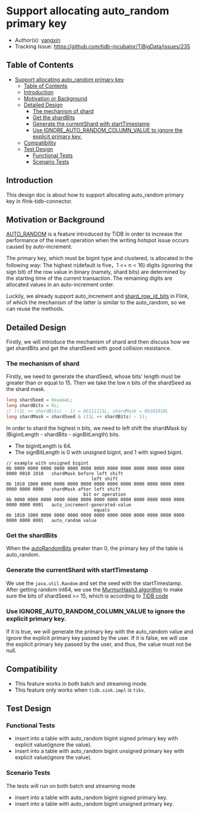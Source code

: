 # Support allocating auto_random primary key 

- Author(s): [yangxin](http://github.com/xuanyu66)
- Tracking Issue: https://github.com/tidb-incubator/TiBigData/issues/235

## Table of Contents
* [Support allocating auto_random primary key](#support-allocating-auto_random-primary-key)
  * [Table of Contents](#table-of-contents)
  * [Introduction](#introduction)
  * [Motivation or Background](#motivation-or-background)
  * [Detailed Design](#detailed-design)
    * [The mechanism of shard](#the-mechanism-of-shard)
    * [Get the shardBits](#get-the-shardbits)
    * [Generate the currentShard with startTimestamp](#generate-the-currentshard-with-starttimestamp)
    * [Use IGNORE_AUTO_RANDOM_COLUMN_VALUE to ignore the explicit primary key.](#use-ignore_auto_random_column_value-to-ignore-the-explicit-primary-key)
  * [Compatibility](#compatibility)
  * [Test Design](#test-design)
    * [Functional Tests](#functional-tests)
    * [Scenario Tests](#scenario-tests)

## Introduction

This design doc is about how to support allocating auto_random primary key in flink-tidb-connector.

## Motivation or Background

[AUTO_RANDOM](https://docs.pingcap.com/tidb/dev/auto-random) is a feature introduced by TiDB in order to increase the performance of the insert operation 
when the writing hotspot issue occurs caused by auto-increment.

The primary key, which must be bigint type and clustered, is allocated in the following way:
The highest n(default is five，1 <= n < 16) digits (ignoring the sign bit) of the row value in binary (namely, shard bits) are determined by the starting time of the current transaction. 
The remaining digits are allocated values in an auto-increment order.

Luckily, we already support auto_increment and [shard_row_id_bits](https://docs.pingcap.com/tidb/dev/shard-row-id-bits) in Flink,
of which the mechanism of the latter is similar to the auto_random, so we can reuse the methods.

## Detailed Design

Firstly, we will introduce the mechanism of shard and then discuss how we get shardBits and get the shardSeed with good collision resistance.

### The mechanism of shard

Firstly, we need to generate the shardSeed, whose bits' length must be greater than or equal to 15.
Then we take the low n bits of the shardSeed as the shard mask.

```java
long shardSeed = 0xaaaaL;
long shardBits = 6L; 
// ((1L << shardBits) - 1) = 0b111111L, shardMask = 0b101010L
long shardMask = shardSeed & ((1L << shardBits) - 1);
```

In order to shard the highest n bits, we need to left shift the shardMask by (BigintLength - shardBits - signBitLength) bits.
- The bigintLength is 64.
- The signBitLength is 0 with unsigned bigint, and 1 with signed bigint.

```text
// example with unsigned bigint
0b 0000 0000 0000 0000 0000 0000 0000 0000 0000 0000 0000 0000 0000 0000 0010 1010   shardMask before left shift
                                left shift                                          
0b 1010 1000 0000 0000 0000 0000 0000 0000 0000 0000 0000 0000 0000 0000 0000 0000   shardMask after left shift
                             bit or operation
0b 0000 0000 0000 0000 0000 0000 0000 0000 0000 0000 0000 0000 0000 0000 0000 0001   auto_increment-generated-value
                                 equals
0b 1010 1000 0000 0000 0000 0000 0000 0000 0000 0000 0000 0000 0000 0000 0000 0001   auto_random value
```

### Get the shardBits 

When the [autoRandomBits](https://github.com/tidb-incubator/TiBigData/blob/master/tidb/src/main/java/io/tidb/bigdata/tidb/meta/TiTableInfo.java#L61) greater than 0, 
the primary key of the table is auto_random.

### Generate the currentShard with startTimestamp

We use the `java.util.Random` and set the seed with the startTimestamp.
After getting random int64, we use the [MurmurHash3 algorithm](https://stackoverflow.com/questions/11899616/murmurhash-what-is-it) 
to make sure the bits of shardSeed >= 15, which is according to [TiDB code](https://github.com/pingcap/tidb/blob/1a89decdb192cbdce6a7b0020d71128bc964d30f/sessionctx/variable/session.go#L212-L216)

### Use IGNORE_AUTO_RANDOM_COLUMN_VALUE to ignore the explicit primary key.

If it is true, we will generate the primary key with the auto_random value and ignore the explicit primary key passed by the user.
If it is false, we will use the explicit primary key passed by the user, and thus, the value must not be null.

## Compatibility

- This feature works in both batch and streaming mode.
- This feature only works when `tidb.sink.impl` is `tikv`.

## Test Design

### Functional Tests
- insert into a table with auto_random bigint signed primary key with explicit value(ignore the value).
- insert into a table with auto_random bigint unsigned primary key with explicit value(ignore the value).

### Scenario Tests
The tests will run on both batch and streaming mode
- insert into a table with auto_random bigint signed primary key.
- insert into a table with auto_random bigint unsigned primary key.


